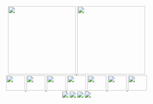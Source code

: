 <div align="center">
  <a href="https://github.com/TiagoPimenta54">
  <img height="180em" src="https://github-readme-stats.vercel.app/api?username=TiagoPimenta54&show_icons=true&theme=dark&include_all_commits=true&count_private=true"/>
  <img height="180em" src="https://github-readme-stats.vercel.app/api/top-langs/?username=TiagoPimenta54&layout=compact&langs_count=7&theme=dark"/>
</div>
  
<div align="center">
  
  <img height="40" width="50" src="https://cdn.jsdelivr.net/gh/devicons/devicon/icons/html5/html5-original.svg" />
  <img height="40" width="50" src="https://cdn.jsdelivr.net/gh/devicons/devicon/icons/css3/css3-original.svg" />
  <img height="40" width="50" src="https://cdn.jsdelivr.net/gh/devicons/devicon/icons/javascript/javascript-original.svg" />
<img height="40" width="50" src="https://cdn.jsdelivr.net/gh/devicons/devicon/icons/react/react-original.svg" />
<img height="40" width="50"" src="https://cdn.jsdelivr.net/gh/devicons/devicon/icons/nodejs/nodejs-original.svg" />
  <img height="40" width="50" src="https://cdn.jsdelivr.net/gh/devicons/devicon/icons/vuejs/vuejs-original.svg" />
  <img height="40" width="50" src="https://cdn.jsdelivr.net/gh/devicons/devicon/icons/typescript/typescript-original.svg" />  

</div>
                                                                                                                         
<div align="center" > 
  <a href="https://www.linkedin.com/in/tiagopimenta54/" target="_blank"><img src="https://aleen42.github.io/badges/src/behance.svg" target="_blank"></a>
  <a href="https://www.linkedin.com/in/tiagopimenta54/" target="_blank"><img src="https://aleen42.github.io/badges/src/illustrator.svg" target="_blank"></a>
  <a href="https://www.linkedin.com/in/tiagopimenta54/" target="_blank"><img src="https://aleen42.github.io/badges/src/premiere.svg" target="_blank"></a>
  <a href="https://www.linkedin.com/in/tiagopimenta54/" target="_blank"><img src="https://aleen42.github.io/badges/src/premiere.svg" target="_blank"></a>                                                                                                                                                    
                                                                                                                                                     
                                                                                                                                                     
</div>
  
  
